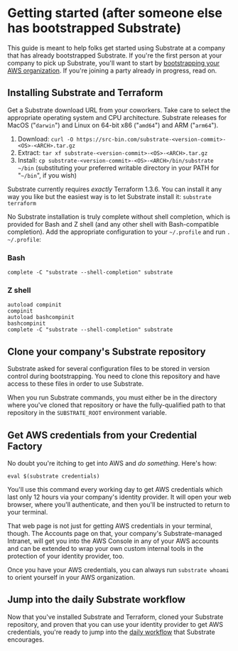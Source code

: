 # Getting started (after someone else has bootstrapped Substrate)

This guide is meant to help folks get started using Substrate at a company that has already bootstrapped Substrate. If you're the first person at your company to pick up Substrate, you'll want to start by [bootstrapping your AWS organization](../bootstrapping/overview.md). If you're joining a party already in progress, read on.

## Installing Substrate and Terraform

Get a Substrate download URL from your coworkers. Take care to select the appropriate operating system and CPU architecture. Substrate releases for MacOS ("`darwin`") and Linux on 64-bit x86 ("`amd64`") and ARM ("`arm64`").

1. Download: `curl -O https://src-bin.com/substrate-<version-commit>-<OS>-<ARCH>.tar.gz`
2. Extract: `tar xf substrate-<version-commit>-<OS>-<ARCH>.tar.gz`
3. Install: `cp substrate-<version-commit>-<OS>-<ARCH>/bin/substrate ~/bin` (substituting your preferred writable directory in your PATH for "`~/bin`", if you wish)

Substrate currently requires _exactly_ Terraform 1.3.6. You can install it any way you like but the easiest way is to let Substrate install it: `substrate terraform`

No Substrate installation is truly complete without shell completion, which is provided for Bash and Z shell (and any other shell with Bash-compatible completion). Add the appropriate configuration to your `~/.profile` and run `. ~/.profile`:

### Bash

```shell
complete -C "substrate --shell-completion" substrate
```

### Z shell

```shell
autoload compinit
compinit
autoload bashcompinit
bashcompinit
complete -C "substrate --shell-completion" substrate
```

## Clone your company's Substrate repository

Substrate asked for several configuration files to be stored in version control during bootstrapping. You need to clone this repository and have access to these files in order to use Substrate.

When you run Substrate commands, you must either be in the directory where you've cloned that repository or have the fully-qualified path to that repository in the `SUBSTRATE_ROOT` environment variable.

## Get AWS credentials from your Credential Factory

No doubt you're itching to get into AWS and _do something_. Here's how:

```shell-session
eval $(substrate credentials)
```

You'll use this command every working day to get AWS credentials which last only 12 hours via your company's identity provider. It will open your web browser, where you'll authenticate, and then you'll be instructed to return to your terminal.

That web page is not just for getting AWS credentials in your terminal, though. The Accounts page on that, your company's Substrate-managed Intranet, will get you into the AWS Console in any of your AWS accounts and can be extended to wrap your own custom internal tools in the protection of your identity provider, too.

Once you have your AWS credentials, you can always run `substrate whoami` to orient yourself in your AWS organization.

## Jump into the daily Substrate workflow

Now that you've installed Substrate and Terraform, cloned your Substrate repository, and proven that you can use your identity provider to get AWS credentials, you're ready to jump into the [daily workflow](daily-workflow.md) that Substrate encourages.
